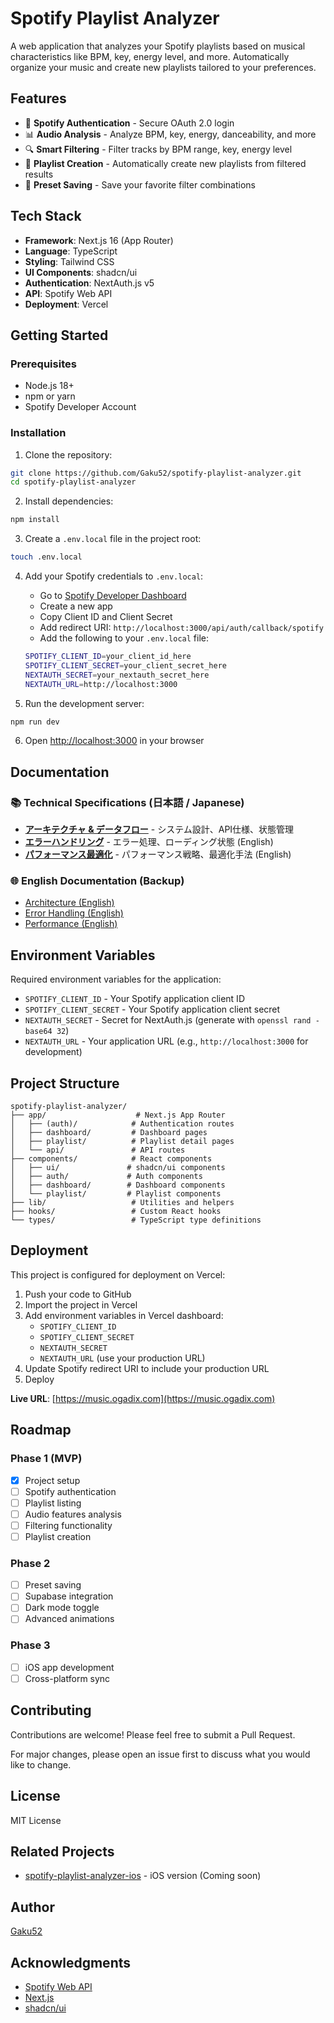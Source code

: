 # Spotify Playlist Analyzer

A web application that analyzes your Spotify playlists based on musical characteristics like BPM, key, energy level, and more. Automatically organize your music and create new playlists tailored to your preferences.

## Features

- 🎵 **Spotify Authentication** - Secure OAuth 2.0 login
- 📊 **Audio Analysis** - Analyze BPM, key, energy, danceability, and more
- 🔍 **Smart Filtering** - Filter tracks by BPM range, key, energy level
- 📝 **Playlist Creation** - Automatically create new playlists from filtered results
- 💾 **Preset Saving** - Save your favorite filter combinations

## Tech Stack

- **Framework**: Next.js 16 (App Router)
- **Language**: TypeScript
- **Styling**: Tailwind CSS
- **UI Components**: shadcn/ui
- **Authentication**: NextAuth.js v5
- **API**: Spotify Web API
- **Deployment**: Vercel

## Getting Started

### Prerequisites

- Node.js 18+
- npm or yarn
- Spotify Developer Account

### Installation

1. Clone the repository:
```bash
git clone https://github.com/Gaku52/spotify-playlist-analyzer.git
cd spotify-playlist-analyzer
```

2. Install dependencies:
```bash
npm install
```

3. Create a `.env.local` file in the project root:
```bash
touch .env.local
```

4. Add your Spotify credentials to `.env.local`:
   - Go to [Spotify Developer Dashboard](https://developer.spotify.com/dashboard)
   - Create a new app
   - Copy Client ID and Client Secret
   - Add redirect URI: `http://localhost:3000/api/auth/callback/spotify`
   - Add the following to your `.env.local` file:
   ```bash
   SPOTIFY_CLIENT_ID=your_client_id_here
   SPOTIFY_CLIENT_SECRET=your_client_secret_here
   NEXTAUTH_SECRET=your_nextauth_secret_here
   NEXTAUTH_URL=http://localhost:3000
   ```

5. Run the development server:
```bash
npm run dev
```

6. Open [http://localhost:3000](http://localhost:3000) in your browser

## Documentation

### 📚 Technical Specifications (日本語 / Japanese)

- **[アーキテクチャ & データフロー](./ARCHITECTURE.md)** - システム設計、API仕様、状態管理
- **[エラーハンドリング](./ERROR_HANDLING_en.md)** - エラー処理、ローディング状態 (English)
- **[パフォーマンス最適化](./PERFORMANCE_en.md)** - パフォーマンス戦略、最適化手法 (English)

### 🌐 English Documentation (Backup)

- [Architecture (English)](./ARCHITECTURE_en.md)
- [Error Handling (English)](./ERROR_HANDLING_en.md)
- [Performance (English)](./PERFORMANCE_en.md)

## Environment Variables

Required environment variables for the application:

- `SPOTIFY_CLIENT_ID` - Your Spotify application client ID
- `SPOTIFY_CLIENT_SECRET` - Your Spotify application client secret
- `NEXTAUTH_SECRET` - Secret for NextAuth.js (generate with `openssl rand -base64 32`)
- `NEXTAUTH_URL` - Your application URL (e.g., `http://localhost:3000` for development)

## Project Structure

```
spotify-playlist-analyzer/
├── app/                    # Next.js App Router
│   ├── (auth)/            # Authentication routes
│   ├── dashboard/         # Dashboard pages
│   ├── playlist/          # Playlist detail pages
│   └── api/               # API routes
├── components/            # React components
│   ├── ui/               # shadcn/ui components
│   ├── auth/             # Auth components
│   ├── dashboard/        # Dashboard components
│   └── playlist/         # Playlist components
├── lib/                   # Utilities and helpers
├── hooks/                 # Custom React hooks
└── types/                 # TypeScript type definitions
```

## Deployment

This project is configured for deployment on Vercel:

1. Push your code to GitHub
2. Import the project in Vercel
3. Add environment variables in Vercel dashboard:
   - `SPOTIFY_CLIENT_ID`
   - `SPOTIFY_CLIENT_SECRET`
   - `NEXTAUTH_SECRET`
   - `NEXTAUTH_URL` (use your production URL)
4. Update Spotify redirect URI to include your production URL
5. Deploy

**Live URL**: [https://music.ogadix.com](https://music.ogadix.com)

## Roadmap

### Phase 1 (MVP)
- [x] Project setup
- [ ] Spotify authentication
- [ ] Playlist listing
- [ ] Audio features analysis
- [ ] Filtering functionality
- [ ] Playlist creation

### Phase 2
- [ ] Preset saving
- [ ] Supabase integration
- [ ] Dark mode toggle
- [ ] Advanced animations

### Phase 3
- [ ] iOS app development
- [ ] Cross-platform sync

## Contributing

Contributions are welcome! Please feel free to submit a Pull Request.

For major changes, please open an issue first to discuss what you would like to change.

## License

MIT License

## Related Projects

- [spotify-playlist-analyzer-ios](https://github.com/Gaku52/spotify-playlist-analyzer-ios) - iOS version (Coming soon)

## Author

[Gaku52](https://github.com/Gaku52)

## Acknowledgments

- [Spotify Web API](https://developer.spotify.com/documentation/web-api)
- [Next.js](https://nextjs.org/)
- [shadcn/ui](https://ui.shadcn.com/)
